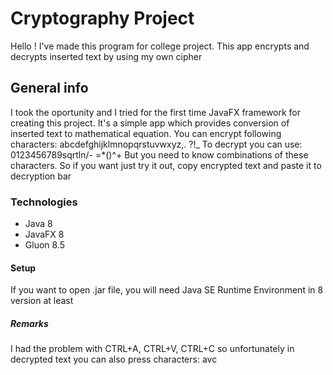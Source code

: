 # Cryptography Project

Hello !
I've made this program for college project. This app encrypts and decrypts inserted text by using my own cipher


## General info

I took the oportunity and I tried for the first time JavaFX framework for creating this project. It's a simple app which provides conversion of inserted text to mathematical equation.
You can encrypt following characters: abcdefghijklmnopqrstuvwxyz,. ?!_ 
To decrypt you can use: 0123456789sqrtln/- =*()^+
But you need to know combinations of these characters. So if you want just try it out, copy encrypted text and paste it to decryption bar

### Technologies

- Java 8
- JavaFX 8
- Gluon 8.5


#### Setup

If you want to open .jar file, you will need Java SE Runtime Environment in 8 version at least


##### Remarks 

I had the problem with CTRL+A, CTRL+V, CTRL+C so unfortunately in decrypted text you can also press characters: avc
